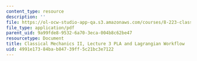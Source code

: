 ```yaml
---
content_type: resource
description: ''
file: https://ol-ocw-studio-app-qa.s3.amazonaws.com/courses/8-223-classical-mechanics-ii-january-iap-2017/4991e17384bab84739ff5c21bc3e7122_MIT8_223IAP17_Lec3.pdf
file_type: application/pdf
parent_uid: 9a99fde8-9532-6a70-3eca-004b8c62be47
resourcetype: Document
title: Classical Mechanics II, Lecture 3 PLA and Lagrangian Workflow
uid: 4991e173-84ba-b847-39ff-5c21bc3e7122
---
```

